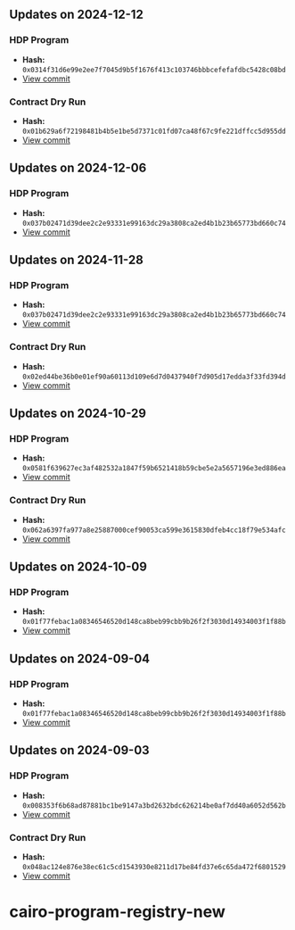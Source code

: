 ## Updates on 2024-12-12

### HDP Program
- **Hash:** `0x0314f31d6e99e2ee7f7045d9b5f1676f413c103746bbbcefefafdbc5428c08bd`
- [View commit](https://github.com/HerodotusDev/hdp-cairo/commit/49a5199e8475a41dc4fe05a2fd24197d6fe3da53)

### Contract Dry Run
- **Hash:** `0x01b629a6f72198481b4b5e1be5d7371c01fd07ca48f67c9fe221dffcc5d955dd`
- [View commit](https://github.com/HerodotusDev/hdp-cairo/commit/49a5199e8475a41dc4fe05a2fd24197d6fe3da53)

## Updates on 2024-12-06

### HDP Program
- **Hash:** `0x037b02471d39dee2c2e93331e99163dc29a3808ca2ed4b1b23b65773bd660c74`
- [View commit](https://github.com/HerodotusDev/hdp-cairo/commit/4e1e9477d76bb36fbdcd664563575c0df1b0f561)

## Updates on 2024-11-28

### HDP Program
- **Hash:** `0x037b02471d39dee2c2e93331e99163dc29a3808ca2ed4b1b23b65773bd660c74`
- [View commit](https://github.com/HerodotusDev/hdp-cairo/commit/eb54e20ca5686b2ce46abbdbc8ebbbc7178803ff)

### Contract Dry Run
- **Hash:** `0x02ed44be36b0e01ef90a60113d109e6d7d0437940f7d905d17edda3f33fd394d`
- [View commit](https://github.com/HerodotusDev/hdp-cairo/commit/eb54e20ca5686b2ce46abbdbc8ebbbc7178803ff)

## Updates on 2024-10-29

### HDP Program
- **Hash:** `0x0581f639627ec3af482532a1847f59b6521418b59cbe5e2a5657196e3ed886ea`
- [View commit](https://github.com/HerodotusDev/hdp-cairo/commit/087e0a90ef73f53b81d4f0d2bfe8c83844a44f74)

### Contract Dry Run
- **Hash:** `0x062a6397fa977a8e25887000cef90053ca599e3615830dfeb4cc18f79e534afc`
- [View commit](https://github.com/HerodotusDev/hdp-cairo/commit/087e0a90ef73f53b81d4f0d2bfe8c83844a44f74)

## Updates on 2024-10-09

### HDP Program
- **Hash:** `0x01f77febac1a08346546520d148ca8beb99cbb9b26f2f3030d14934003f1f88b`
- [View commit](https://github.com/HerodotusDev/hdp-cairo/commit/b7d3654739ab6d19aa0d2e47393851ff1e57c407)

## Updates on 2024-09-04

### HDP Program
- **Hash:** `0x01f77febac1a08346546520d148ca8beb99cbb9b26f2f3030d14934003f1f88b`
- [View commit](https://github.com/HerodotusDev/hdp-cairo/commit/159cda2c9c73c227a30dae4e9e2bdb2da8d865c2)

## Updates on 2024-09-03

### HDP Program
- **Hash:** `0x008353f6b68ad87881bc1be9147a3bd2632bdc626214be0af7dd40a6052d562b`
- [View commit](https://github.com/HerodotusDev/hdp-cairo/commit/73f5fef96e744ac89eac07b802f8893a92aea24e)

### Contract Dry Run
- **Hash:** `0x048ac124e876e38ec61c5cd1543930e8211d17be84fd37e6c65da472f6801529`
- [View commit](https://github.com/HerodotusDev/hdp-cairo/commit/73f5fef96e744ac89eac07b802f8893a92aea24e)

# cairo-program-registry-new
